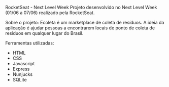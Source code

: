 RocketSeat - Next Level Week
Projeto desenvolvido no Next Level Week (01/06 a 07/06) realizado pela RocketSeat.

Sobre o projeto:
Ecoleta é um marketplace de coleta de resíduos. A ideia da aplicação é ajudar pessoas a encontrarem locais de ponto de coleta de resíduos em qualquer lugar do Brasil.

Ferramentas utilizadas:
- HTML
- CSS
- Javascript
- Express
- Nunjucks
- SQLite
